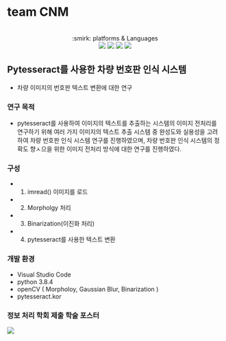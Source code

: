 # team CNM
<br>
<div align="center">
  :smirk: platforms & Languages
</div>
<div align="center"> 
  <img src="https://img.shields.io/badge/Python-3776AB?style=for-the-badge&logo=Python&logoColor=white">
  <img src="https://img.shields.io/badge/opencv-5C3EE8?style=for-the-badge&logo=opencv&logoColor=black">
  <img src="https://img.shields.io/badge/colab-F9AB00?style=for-the-badge&logo=GoogleColab&logoColor=white">
  <img src="https://img.shields.io/badge/github-181717?style=for-the-badge&logo=github&logoColor=white">
</div>

## Pytesseract를 사용한 차량 번호판 인식 시스템
- 차량 이미지의 번호판 텍스트 변환에 대한 연구

### 연구 목적
- pytesseract를 사용하여 이미지의 텍스트를 추출하는 시스템의 이미지 전처리를 연구하기 위해 여러 가지 이미지의 텍스트 추출 시스템 중 완성도와 실용성을 고려하여 차량 번호판 인식 시스템 연구를 진행하였으며, 차량 번호판 인식 시스템의 정확도 향ㅅ으을 위한 이미지 전처리 방식에 대한 연구를 진행하였다.

### 구성

- 1. imread() 이미지를 로드
- 2. Morpholgy 처리
- 3. Binarization(이진화 처리)
- 4. pytesseract를 사용한 텍스트 변환

### 개발 환경
- Visual Studio Code
- python 3.8.4
- openCV ( Morpholoy, Gaussian Blur, Binarization )
- pytesseract.kor

### 정보 처리 학회 제출 학술 포스터

<img src='https://user-images.githubusercontent.com/74848389/236672136-2dd960a9-dfa7-4554-bef2-605eaedd841a.png'>
